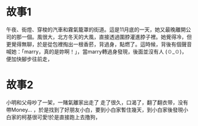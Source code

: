 <!--
 * @Author: your name
 * @Date: 2022-03-09 10:34:06
 * @LastEditTime: 2022-03-09 10:40:08
 * @LastEditors: Please set LastEditors
 * @Description: 打开koroFileHeader查看配置 进行设置: https://github.com/OBKoro1/koro1FileHeader/wiki/%E9%85%8D%E7%BD%AE
 * @FilePath: \stroy\Story.md
-->
# 故事1

午夜、街燈、穿梭的汽車和霧氣籠罩的街道。這是11月底的一天，她又最晚離開公司的那一個。風很大，北方冬天的大風，直接透過圍脖灌進脖子裡。她覺得冷，但更覺得無聊，於是從包裡掏出一根香菸，背過身，點燃了。這時候，背後有個聲音喊她：「marry，真的是妳啊！」，當marry轉過身發現，後面並沒有人 (☉_☉)，便加快腳步往前走，



# 故事2

小明和父母吵了一架，一賭氣離家出走了 走了很久，口渴了，翻了翻衣带，没有帶Money… ，於是找到了好朋友小白，要到小白家暫住幾天，到小白家後發現小白家的柯基很可愛!於是直接跑上去撸狗，
